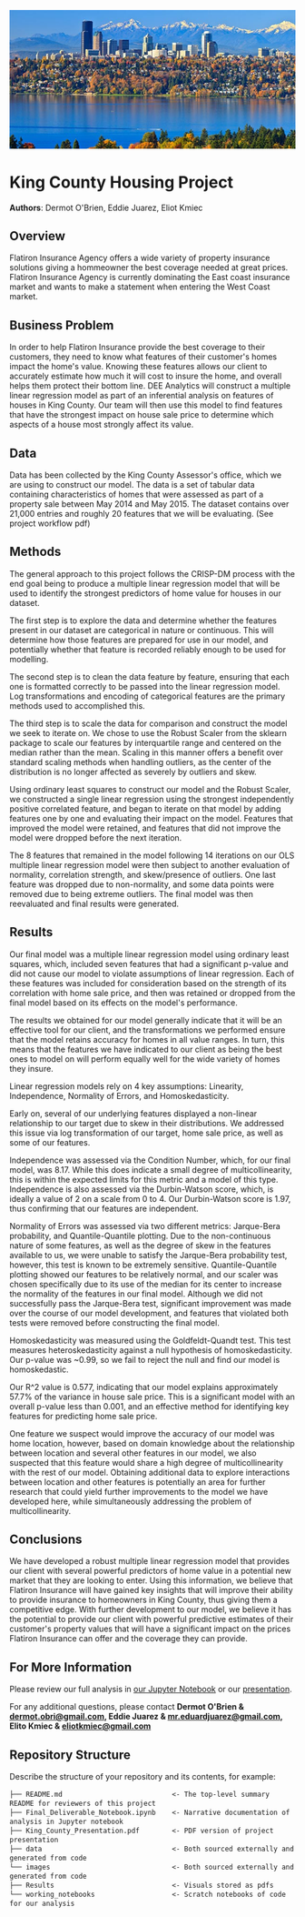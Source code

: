 ![King County](/images/King_County_Landscape.jpeg)
# King County Housing Project

**Authors**: Dermot O'Brien, Eddie Juarez, Eliot Kmiec

## Overview

Flatiron Insurance Agency offers a wide variety of property insurance solutions giving a hommeowner the best coverage needed at great prices. Flatiron Insurance Agency is currently dominating the East coast insurance market and wants to make a statement when entering the West Coast market.

## Business Problem

In order to help Flatiron Insurance provide the best coverage to their customers, they need to know what features of their customer's homes impact the home's value. Knowing these features allows our client to accurately estimate how much it will cost to insure the home, and overall helps them protect their bottom line. DEE Analytics will construct a multiple linear regression model as part of an inferential analysis on features of houses in King County. Our team will then use this model to find features that have the strongest impact on house sale price to determine which aspects of a house most strongly affect its value.

## Data

Data has been collected by the King County Assessor's office, which we are using to construct our model. The data is a set of tabular data containing characteristics of homes that were assessed as part of a property sale between May 2014 and May 2015. The dataset contains over 21,000 entries and roughly 20 features that we will be evaluating. (See project workflow pdf)

## Methods

The general approach to this project follows the CRISP-DM process with the end goal being to produce a multiple linear regression model that will be used to identify the strongest predictors of home value for houses in our dataset. 

The first step is to explore the data and determine whether the features present in our dataset are categorical in nature or continuous. This will determine how those features are prepared for use in our model, and potentially whether that feature is recorded reliably enough to be used for modelling. 

The second step is to clean the data feature by feature, ensuring that each one is formatted correctly to be passed into the linear regression model. Log transformations and encoding of categorical features are the primary methods used to accomplished this. 

The third step is to scale the data for comparison and construct the model we seek to iterate on. We chose to use the Robust Scaler from the sklearn package to scale our features by interquartile range and centered on the median rather than the mean. Scaling in this manner offers a benefit over standard scaling methods when handling outliers, as the center of the distribution is no longer affected as severely by outliers and skew. 

Using ordinary least squares to construct our model and the Robust Scaler, we constructed a single linear regression using the strongest independently positive correlated feature, and began to iterate on that model by adding features one by one and evaluating their impact on the model. Features that improved the model were retained, and features that did not improve the model were dropped before the next iteration. 

The 8 features that remained in the model following 14 iterations on our OLS multiple linear regression model were then subject to another evaluation of normality, correlation strength, and skew/presence of outliers. One last feature was dropped due to non-normality, and some data points were removed due to being extreme outliers. The final model was then reevaluated and final results were generated.

## Results

Our final model was a multiple linear regression model using ordinary least squares, which, included seven features that had a significant p-value and did not cause our model to violate assumptions of linear regression. Each of these features was included for consideration based on the strength of its correlation with home sale price, and then was retained or dropped from the final model based on its effects on the model's performance.

The results we obtained for our model generally indicate that it will be an effective tool for our client, and the transformations we performed ensure that the model retains accuracy for homes in all value ranges. In turn, this means that the features we have indicated to our client as being the best ones to model on will perform equally well for the wide variety of homes they insure.

Linear regression models rely on 4 key assumptions: Linearity, Independence, Normality of Errors, and Homoskedasticity.

Early on, several of our underlying features displayed a non-linear relationship to our target due to skew in their distributions. We addressed this issue via log transformation of our target, home sale price, as well as some of our features.

Independence was assessed via the Condition Number, which, for our final model, was 8.17. While this does indicate a small degree of multicollinearity, this is within the expected limits for this metric and a model of this type. Independence is also assessed via the Durbin-Watson score, which, is ideally a value of 2 on a scale from 0 to 4. Our Durbin-Watson score is 1.97, thus confirming that our features are independent.

Normality of Errors was assessed via two different metrics: Jarque-Bera probability, and Quantile-Quantile plotting. Due to the non-continuous nature of some features, as well as the degree of skew in the features available to us, we were unable to satisfy the Jarque-Bera probability test, however, this test is known to be extremely sensitive. Quantile-Quantile plotting showed our features to be relatively normal, and our scaler was chosen specifically due to its use of the median for its center to increase the normality of the features in our final model. Although we did not successfully pass the Jarque-Bera test, significant improvement was made over the course of our model development, and features that violated both tests were removed before constructing the final model.

Homoskedasticity was measured using the Goldfeldt-Quandt test. This test measures heteroskedasticity against a null hypothesis of homoskedasticity. Our p-value was ~0.99, so we fail to reject the null and find our model is homoskedastic.

Our R^2 value is 0.577, indicating that our model explains approximately 57.7% of the variance in house sale price. This is a significant model with an overall p-value less than 0.001, and an effective method for identifying key features for predicting home sale price.

One feature we suspect would improve the accuracy of our model was home location, however, based on domain knowledge about the relationship between location and several other features in our model, we also suspected that this feature would share a high degree of multicollinearity with the rest of our model. Obtaining additional data to explore interactions between location and other features is potentially an area for further research that could yield further improvements to the model we have developed here, while simultaneously addressing the problem of multicollinearity.

## Conclusions

We have developed a robust multiple linear regression model that provides our client with several powerful predictors of home value in a potential new market that they are looking to enter. Using this information, we believe that Flatiron Insurance will have gained key insights that will improve their ability to provide insurance to homeowners in King County, thus giving them a competitive edge. With further development to our model, we believe it has the potential to provide our client with powerful predictive estimates of their customer's property values that will have a significant impact on the prices Flatiron Insurance can offer and the coverage they can provide.

## For More Information

Please review our full analysis in [our Jupyter Notebook](./Final_Deliverable_Notebook.ipynb) or our [presentation](./King_County_Presentation.pdf).

For any additional questions, please contact **Dermot O'Brien & dermot.obri@gmail.com, Eddie Juarez & mr.eduardjuarez@gmail.com, Elito Kmiec & eliotkmiec@gmail.com**

## Repository Structure

Describe the structure of your repository and its contents, for example:

```
├── README.md                           <- The top-level summary README for reviewers of this project
├── Final_Deliverable_Notebook.ipynb    <- Narrative documentation of analysis in Jupyter notebook
├── King_County_Presentation.pdf        <- PDF version of project presentation
├── data                                <- Both sourced externally and generated from code
└── images                              <- Both sourced externally and generated from code
├── Results                             <- Visuals stored as pdfs
└── working_notebooks                   <- Scratch notebooks of code for our analysis
```
